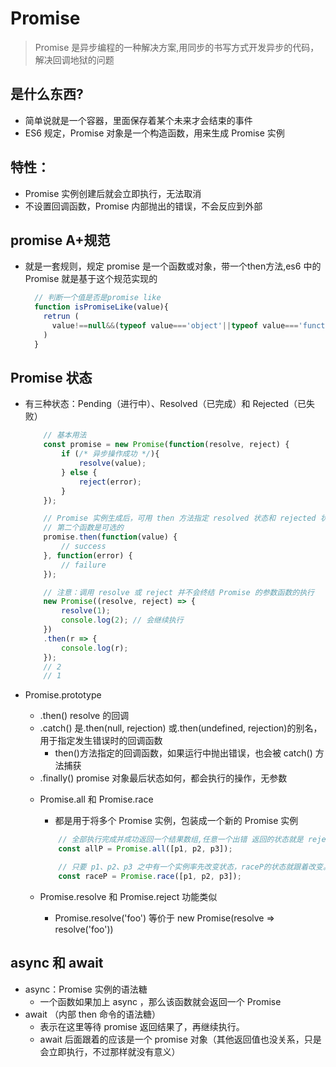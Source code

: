 # Promise
> Promise 是异步编程的一种解决方案,用同步的书写方式开发异步的代码，解决回调地狱的问题
## 是什么东西?
  - 简单说就是一个容器，里面保存着某个未来才会结束的事件
  - ES6 规定，Promise 对象是一个构造函数，用来生成 Promise 实例
  
## 特性：
* Promise 实例创建后就会立即执行，无法取消
* 不设置回调函数，Promise 内部抛出的错误，不会反应到外部

## promise A+规范
* 就是一套规则，规定 promise 是一个函数或对象，带一个then方法,es6 中的 Promise 就是基于这个规范实现的
  ```js
    // 判断一个值是否是promise like
    function isPromiseLike(value){
      retrun (
        value!==null&&(typeof value==='object'||typeof value==='function')&&typof value.then==='function'
      )
    }
  ```

## Promise 状态
* 有三种状态：Pending（进行中）、Resolved（已完成）和 Rejected（已失败）
    ```js
        // 基本用法
        const promise = new Promise(function(resolve, reject) {
            if (/* 异步操作成功 */){
                resolve(value);
            } else {
                reject(error);
            }
        });

        // Promise 实例生成后，可用 then 方法指定 resolved 状态和 rejected 状态的回调函数。
        // 第二个函数是可选的
        promise.then(function(value) {
            // success
        }, function(error) {
            // failure
        });

        // 注意：调用 resolve 或 reject 并不会终结 Promise 的参数函数的执行
        new Promise((resolve, reject) => {
            resolve(1);
            console.log(2); // 会继续执行
        })
        .then(r => {
            console.log(r);
        });
        // 2
        // 1
    ```
    
* Promise.prototype
  - .then() resolve 的回调 
  + .catch() 是.then(null, rejection) 或.then(undefined, rejection)的别名，用于指定发生错误时的回调函数
    - then()方法指定的回调函数，如果运行中抛出错误，也会被 catch() 方法捕获
  - .finally() promise 对象最后状态如何，都会执行的操作，无参数

  + Promise.all 和 Promise.race
    - 都是用于将多个 Promise 实例，包装成一个新的 Promise 实例
    ```js
        // 全部执行完成并成功返回一个结果数组,任意一个出错 返回的状态就是 reject 返回参数是第一个 reject 报错的实例参数
        const allP = Promise.all([p1, p2, p3]);

        // 只要 p1、p2、p3 之中有一个实例率先改变状态，raceP的状态就跟着改变。返回第一个状态变化的实例值
        const raceP = Promise.race([p1, p2, p3]);
    ```

  + Promise.resolve 和 Promise.reject 功能类似
    - Promise.resolve('foo') 等价于 new Promise(resolve => resolve('foo'))

## async 和 await
* async：Promise 实例的语法糖
  - 一个函数如果加上 async ，那么该函数就会返回一个 Promise
* await （内部 then 命令的语法糖）
  - 表示在这里等待 promise 返回结果了，再继续执行。
  - await 后面跟着的应该是一个 promise 对象（其他返回值也没关系，只是会立即执行，不过那样就没有意义）
